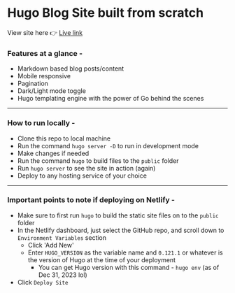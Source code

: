 # Hugo Blog Site built from scratch

View site here 👉 [Live link](https://capable-starship-1b455b.netlify.app/)

### Features at a glance -

- Markdown based blog posts/content
- Mobile responsive
- Pagination
- Dark/Light mode toggle
- Hugo templating engine with the power of Go behind the scenes

---

### How to run locally -

- Clone this repo to local machine
- Run the command `hugo server -D` to run in development mode
- Make changes if needed
- Run the command `hugo` to build files to the `public` folder
- Run `hugo server` to see the site in action (again)
- Deploy to any hosting service of your choice

--- 

### Important points to note if deploying on Netlify -

- Make sure to first run `hugo` to build the static site files on to the `public` folder
- In the Netlify dashboard, just select the GitHub repo, and scroll down to `Environment Variables` section
  - Click 'Add New'
  - Enter `HUGO_VERSION` as the variable name and `0.121.1` or whatever is the version of Hugo at the time of your deployment
    - You can get Hugo version with this command - `hugo env` (as of Dec 31, 2023 lol)
- Click `Deploy Site`